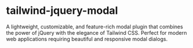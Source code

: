 # tailwind-jquery-modal
A lightweight, customizable, and feature-rich modal plugin that combines the power of jQuery with the elegance of Tailwind CSS. Perfect for modern web applications requiring beautiful and responsive modal dialogs.
